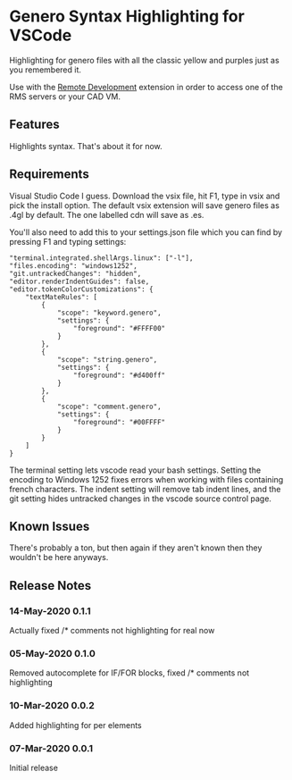 # Genero Syntax Highlighting for VSCode

Highlighting for genero files with all the classic yellow and purples just as you remembered it.

Use with the  [Remote Development](https://marketplace.visualstudio.com/items?itemName=ms-vscode-remote.vscode-remote-extensionpack) 
extension in order to access one of the RMS servers or your CAD VM.

## Features

Highlights syntax. That's about it for now.

## Requirements

Visual Studio Code I guess. Download the vsix file, hit F1, type in vsix and pick the install option. 
The default vsix extension will save genero files as .4gl by default. The one labelled cdn will save as .es.

You'll also need to add this to your settings.json file which you can find by pressing F1 and typing settings:

    "terminal.integrated.shellArgs.linux": ["-l"],
    "files.encoding": "windows1252",    
    "git.untrackedChanges": "hidden",
    "editor.renderIndentGuides": false,
    "editor.tokenColorCustomizations": {
        "textMateRules": [
            {
                "scope": "keyword.genero",
                "settings": {
                    "foreground": "#FFFF00"
                }
            },
            {
                "scope": "string.genero",
                "settings": {
                    "foreground": "#d400ff"
                }
            },
            {
                "scope": "comment.genero",
                "settings": {
                    "foreground": "#00FFFF"
                }
            }
        ]
    }

The terminal setting lets vscode read your bash settings. Setting the encoding to Windows 1252 fixes errors
when working with files containing french characters. The indent setting will remove tab indent lines, and the 
git setting hides untracked changes in the vscode source control page.

## Known Issues

There's probably a ton, but then again if they aren't known then they wouldn't be here anyways.

## Release Notes

### 14-May-2020 0.1.1

Actually fixed /* comments not highlighting for real now

### 05-May-2020 0.1.0

Removed autocomplete for IF/FOR blocks, fixed /* comments not highlighting

### 10-Mar-2020 0.0.2

Added highlighting for per elements

### 07-Mar-2020 0.0.1

Initial release
